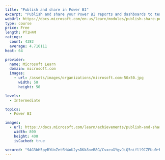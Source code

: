 ```yaml
---
title: "Publish and share in Power BI"
excerpt: "Publish and share your Power BI reports and dashboards to teammates in your organization or to everyone on the web."
webUrl: https://docs.microsoft.com/en-us/learn/modules/publish-share-power-bi/
type: course
price: Free
length: PT1H4M
ratings:
  count: 4382
  average: 4.716111
heat: 64

provider:
  name: Microsoft Learn
  domain: microsoft.com
  images:
    - url: /assets/images/organizations/microsoft.com-50x50.jpg
      width: 50
      height: 50

levels:
  - Intermediate

topics:
  - Power BI

images:
  - url: https://docs.microsoft.com/learn/achievements/publish-and-share-with-power-bi-desktop-social.png
    width: 800
    height: 400
    isCached: true

secured: "9AG3bH5pyBYUoZetSH4oU2ysDKk8ovB8G/CvxeuGYgvJiQ5nifll9CZFUu0+hpJQ+Opg50L1nKTWsSrWJOf9ND2Ev7m4E5sDqe1845lwMJyJZKcR7+0mL2cWr356hNFnQND6tMDs1TlZ+QqXwDjLpcP32bFz7RZNb3j1LBvrd3G9y2N34SCSb2Cfqcjt4q42KNGt6ak607PSrNNwQtDWTDPELCDLoWr43B/Qu47Yg28+4KCJC3Czcx0QDCeBw66sCMKQ1VvvpsmBlPp5FJq1DSfLaQCROdnoOrDwD53VNlBPPg0OD3I5Yk2F2OxomUM9ffbucwih0ZkXKGu50tdTsDVVwzLjT2RuMRZPNwhY+0LO4LcanoO8JTpnFuDuaEFF3VOLhuEsUusvKZg2eAe533jcyFQ1B9frNwKH7gT8RZM=;y+VdAo/mjG48asUYwV2vQw=="
---
```


